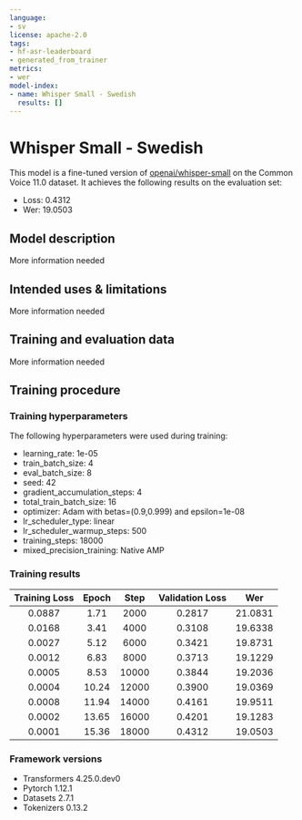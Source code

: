 ```yaml
---
language:
- sv
license: apache-2.0
tags:
- hf-asr-leaderboard
- generated_from_trainer
metrics:
- wer
model-index:
- name: Whisper Small - Swedish
  results: []
---
```


<!-- This model card has been generated automatically according to the information the Trainer had access to. You
should probably proofread and complete it, then remove this comment. -->

# Whisper Small - Swedish

This model is a fine-tuned version of [openai/whisper-small](https://huggingface.co/openai/whisper-small) on the Common Voice 11.0 dataset.
It achieves the following results on the evaluation set:
- Loss: 0.4312
- Wer: 19.0503

## Model description

More information needed

## Intended uses & limitations

More information needed

## Training and evaluation data

More information needed

## Training procedure

### Training hyperparameters

The following hyperparameters were used during training:
- learning_rate: 1e-05
- train_batch_size: 4
- eval_batch_size: 8
- seed: 42
- gradient_accumulation_steps: 4
- total_train_batch_size: 16
- optimizer: Adam with betas=(0.9,0.999) and epsilon=1e-08
- lr_scheduler_type: linear
- lr_scheduler_warmup_steps: 500
- training_steps: 18000
- mixed_precision_training: Native AMP

### Training results

| Training Loss | Epoch | Step  | Validation Loss | Wer     |
|:-------------:|:-----:|:-----:|:---------------:|:-------:|
| 0.0887        | 1.71  | 2000  | 0.2817          | 21.0831 |
| 0.0168        | 3.41  | 4000  | 0.3108          | 19.6338 |
| 0.0027        | 5.12  | 6000  | 0.3421          | 19.8731 |
| 0.0012        | 6.83  | 8000  | 0.3713          | 19.1229 |
| 0.0005        | 8.53  | 10000 | 0.3844          | 19.2036 |
| 0.0004        | 10.24 | 12000 | 0.3900          | 19.0369 |
| 0.0008        | 11.94 | 14000 | 0.4161          | 19.9511 |
| 0.0002        | 13.65 | 16000 | 0.4201          | 19.1283 |
| 0.0001        | 15.36 | 18000 | 0.4312          | 19.0503 |


### Framework versions

- Transformers 4.25.0.dev0
- Pytorch 1.12.1
- Datasets 2.7.1
- Tokenizers 0.13.2
